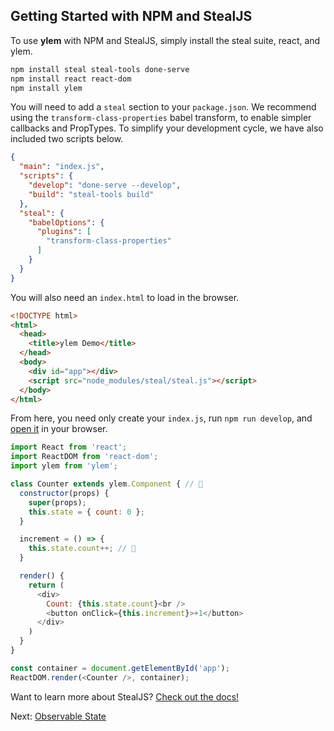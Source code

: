 ## Getting Started with NPM and StealJS

To use **ylem** with NPM and StealJS, simply install the steal suite, react, and ylem.

```sh
npm install steal steal-tools done-serve
npm install react react-dom
npm install ylem
```

You will need to add a `steal` section to your `package.json`. We recommend using the `transform-class-properties` babel transform, to enable simpler callbacks and PropTypes. To simplify your development cycle, we have also included two scripts below.

```json
{
  "main": "index.js",
  "scripts": {
    "develop": "done-serve --develop",
    "build": "steal-tools build"
  },
  "steal": {
    "babelOptions": {
      "plugins": [
        "transform-class-properties"
      ]
    }
  }
}
```

You will also need an `index.html` to load in the browser.

```html
<!DOCTYPE html>
<html>
  <head>
    <title>ylem Demo</title>
  </head>
  <body>
    <div id="app"></div>
    <script src="node_modules/steal/steal.js"></script>
  </body>
</html>
```

From here, you need only create your `index.js`, run `npm run develop`, and <a href="http://localhost:8080">open it</a> in your browser.

```js
import React from 'react';
import ReactDOM from 'react-dom';
import ylem from 'ylem';

class Counter extends ylem.Component { // 👀
  constructor(props) {
    super(props);
    this.state = { count: 0 };
  }

  increment = () => {
    this.state.count++; // 👀
  }

  render() {
    return (
      <div>
        Count: {this.state.count}<br />
        <button onClick={this.increment}>+1</button>
      </div>
    )
  }
}

const container = document.getElementById('app');
ReactDOM.render(<Counter />, container);
```

Want to learn more about StealJS? [Check out the docs!](https://stealjs.com/docs/)

Next: [Observable State](./use-observable-state.md)
